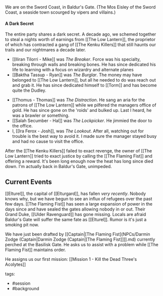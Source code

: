 We are on the Sword Coast, in Baldur's Gate. (The Mos Eisley of the Sword Coast, a seaside town scourged by vipers and villains.)

#### A Dark Secret
The entire party shares a dark secret.  A decade ago, we schemed together to steal a nights worth of earnings from [[The Low Lantern]], the proprietor of which has contracted a gang of [[The Kenku Killers]] that still haunts our trails and our nightmares a decade later.

* [[Iliran Tilorri - Mike]] was *The Breaker*.  Force was his specialty, breaking through walls and breaking bones.  He has since dedicated his life to learning with a focus on wizardry and alternate planes
*  [[Baktha Tassup - Ryan]] was *The Burglar*.  The money may have belonged to [[The Low Lantern]], but all he needed to do was reach out and grab it.  He has since dedicated himself to [[Torm]] and has become quite the Dudley.  
- [[Thomus - Thomas]] was *The Distraction*.  He sang an aria for the patrons of [[The Low Lantern]] while we pilfered the managers office of gold.  He has since gone on the 'roids' and bulked up.  Last I heard, he was a brawler or something.
- [[Salah Secumber - Hal]] was *The Lockpicker*.  He jimmied the door to the office.
- I, [[Ira Ferox - Josh]], was *The Lookout*.  After all, watching out for trouble is the best way to avoid it.  I made sure the manager stayed busy and had no cause to visit the office.  

After the [[The Kenku Killers]] failed to exact revenge, the owner of [[The Low Lantern]] tried to exact justice by calling the [[The Flaming Fist]] and offering a reward.  It's been long enough now the heat has long since died down.  I'm actually back in Baldur's Gate, unimpeded.  

## Current Events
[[Elturel]], the capital of [[Elturgard]], has fallen *very recently*.  Nobody knows why, but we have begun to see an influx of refugees over the past few days.  [[The Flaming Fist]] has seen a large expansion of power in the days since and have sealed the gates allowing nobody in or out. Their Grand Duke, [[Ulder Ravenguard]] has gone missing.  Locals are afraid Baldur's Gate will suffer the same fate as [[Elturel]].  Rumor is it's just a smoking pit now.  

We have just been drafted by [[Captain|[The Flaming Fist](NPCs/Darmin Zodge (Captain|Darmin Zodge (Captain|[The Flaming Fist]]]].md) currently perched at the Basilisk Gate.  He asks us to assist with a problem while [[The Flaming Fist]] maintains order.  

He assigns us  our first mission:  [[Mission 1 - Kill the Dead Three's Acolytes]]


tags: 
- #session
- #background

